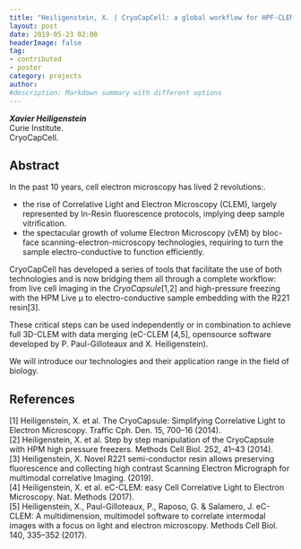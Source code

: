```yaml
---
title: "Heiligenstein, X. | CryoCapCell: a global workflow for HPF-CLEM"
layout: post
date: 2019-05-23 02:00
headerImage: false
tag:
- contributed
- poster
category: projects
author:
#description: Markdown summary with different options
---
```


_**Xavier Heiligenstein**_<br/>
Curie Institute.<br/>
CryoCapCell.<br/>

## Abstract

In the past 10 years, cell electron microscopy has lived 2 revolutions:.<br/>
* the rise of Correlative Light and Electron Microscopy (CLEM), largely represented by In-Resin fluorescence protocols, implying deep sample vitrification.<br/>
* the spectacular growth of volume Electron Microscopy (vEM) by bloc-face scanning-electron-microscopy technologies, requiring to turn the sample electro-conductive to function efficiently.<br/>

CryoCapCell has developed a series of tools that facilitate the use of both technologies and is now bridging them all through a complete workflow: from live cell imaging in the _CryoCapsule_[1,2] and high-pressure freezing with the HPM Live µ to electro-conductive sample embedding with the R221 resin[3].<br/>

These critical steps can be used independently or in combination to achieve full 3D-CLEM with data merging (eC-CLEM [4,5], opensource software developed by P. Paul-Gilloteaux and X. Heiligenstein).<br/>

We will introduce our technologies and their application range in the field of biology.<br/>

## References
[1] Heiligenstein, X. et al. The CryoCapsule: Simplifying Correlative Light to Electron Microscopy. Traffic Cph. Den. 15, 700–16 (2014).<br/>
[2] Heiligenstein, X. et al. Step by step manipulation of the CryoCapsule with HPM high pressure freezers. Methods Cell Biol. 252, 41–43 (2014).<br/>
[3] Heiligenstein, X. Novel R221 semi-conductor resin allows preserving fluorescence and collecting high contrast Scanning Electron Micrograph for multimodal correlative Imaging. (2019).<br/>
[4] Heiligenstein, X. et al. eC-CLEM: easy Cell Correlative Light to Electron Microscopy. Nat. Methods (2017).<br/>
[5] Heiligenstein, X., Paul-Gilloteaux, P., Raposo, G. & Salamero, J. eC-CLEM: A multidimension, multimodel software to correlate intermodal images with a focus on light and electron microscopy. Methods Cell Biol. 140, 335–352 (2017).<br/>
